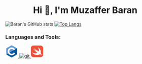
<h1 align="center">Hi 👋, I'm Muzaffer Baran</h1>


![Baran's GitHub stats](https://github-readme-stats.vercel.app/api?username=mbaransen&show_icons=true&theme=radical)
[![Top Langs](https://github-readme-stats.vercel.app/api/top-langs/?username=mbaransen&layout=demo)](https://github.com/mbaransen/github-readme-stats)








<p align="left">
</p>

<h3 align="left">Languages and Tools:</h3>
<p align="left"> <a href="https://www.cprogramming.com/" target="_blank" rel="noreferrer"> <img src="https://raw.githubusercontent.com/devicons/devicon/master/icons/c/c-original.svg" alt="c" width="40" height="40"/> </a> <a href="https://git-scm.com/" target="_blank" rel="noreferrer"> <img src="https://www.vectorlogo.zone/logos/git-scm/git-scm-icon.svg" alt="git" width="40" height="40"/> </a> <a href="https://developer.apple.com/swift/" target="_blank" rel="noreferrer"> <img src="https://raw.githubusercontent.com/devicons/devicon/master/icons/swift/swift-original.svg" alt="swift" width="40" height="40"/> </a> </p>

